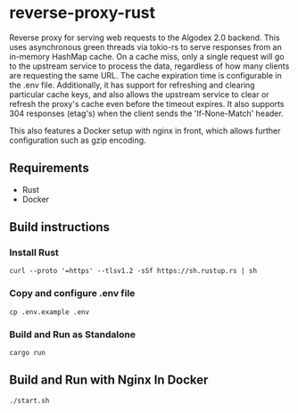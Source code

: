 # reverse-proxy-rust

Reverse proxy for serving web requests to the Algodex 2.0 backend. This uses asynchronous green threads via tokio-rs to serve responses from an in-memory HashMap cache. On a cache miss, only a single request will go to the upstream service to process the data, regardless of how many clients are requesting the same URL. The cache expiration time is configurable in the .env file. Additionally, it has support for refreshing and clearing particular cache keys, and also allows the upstream service to clear or refresh the proxy's cache even before the timeout expires. It also supports 304 responses (etag's) when the client sends the 'If-None-Match' header.

This also features a Docker setup with nginx in front, which allows further configuration such as gzip encoding. 

## Requirements

- Rust
- Docker

## Build instructions

### Install Rust

`curl --proto '=https' --tlsv1.2 -sSf https://sh.rustup.rs | sh`

### Copy and configure .env file

`cp .env.example .env`

### Build and Run as Standalone

`cargo run`

## Build and Run with Nginx In Docker

`./start.sh`
